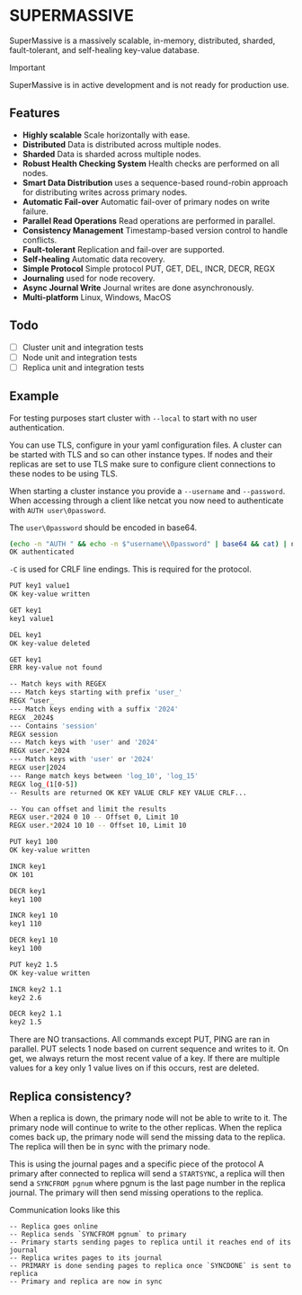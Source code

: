 # SUPERMASSIVE
SuperMassive is a massively scalable, in-memory, distributed, sharded, fault-tolerant, and self-healing key-value database.

> [!IMPORTANT]
> SuperMassive is in active development and is not ready for production use.

## Features
- **Highly scalable** Scale horizontally with ease.
- **Distributed** Data is distributed across multiple nodes.
- **Sharded** Data is sharded across multiple nodes.
- **Robust Health Checking System** Health checks are performed on all nodes.
- **Smart Data Distribution** uses a sequence-based round-robin approach for distributing writes across primary nodes.
- **Automatic Fail-over** Automatic fail-over of primary nodes on write failure.
- **Parallel Read Operations** Read operations are performed in parallel.
- **Consistency Management** Timestamp-based version control to handle conflicts.
- **Fault-tolerant** Replication and fail-over are supported.
- **Self-healing** Automatic data recovery.
- **Simple Protocol** Simple protocol PUT, GET, DEL, INCR, DECR, REGX
- **Journaling** used for node recovery.
- **Async Journal Write** Journal writes are done asynchronously.
- **Multi-platform** Linux, Windows, MacOS

## Todo
- [ ] Cluster unit and integration tests
- [ ] Node unit and integration tests
- [ ] Replica unit and integration tests

## Example
For testing purposes start cluster with ``--local`` to start with no user authentication.

You can use TLS, configure in your yaml configuration files.  A cluster can be started with TLS and so can other instance types.
If nodes and their replicas are set to use TLS make sure to configure client connections to these nodes to be using TLS.

When starting a cluster instance you provide a `--username` and `--password`.  When accessing through a client like netcat you now need to authenticate with `AUTH user\0password`.

The `user\0password` should be encoded in base64.
```bash
(echo -n "AUTH " && echo -n $"username\\0password" | base64 && cat) | nc -C localhost 4000
OK authenticated
```

`-C` is used for CRLF line endings.  This is required for the protocol.

```bash
PUT key1 value1
OK key-value written

GET key1
key1 value1

DEL key1
OK key-value deleted

GET key1
ERR key-value not found

-- Match keys with REGEX
--- Match keys starting with prefix 'user_'
REGX ^user_
--- Match keys ending with a suffix '2024'
REGX _2024$
--- Contains 'session'
REGX session
--- Match keys with 'user' and '2024'
REGX user.*2024
--- Match keys with 'user' or '2024'
REGX user|2024
--- Range match keys between 'log_10', 'log_15'
REGX log_(1[0-5])
-- Results are returned OK KEY VALUE CRLF KEY VALUE CRLF...

-- You can offset and limit the results
REGX user.*2024 0 10 -- Offset 0, Limit 10
REGX user.*2024 10 10 -- Offset 10, Limit 10

PUT key1 100
OK key-value written

INCR key1
OK 101

DECR key1
key1 100

INCR key1 10
key1 110

DECR key1 10
key1 100

PUT key2 1.5
OK key-value written

INCR key2 1.1
key2 2.6

DECR key2 1.1
key2 1.5
```

There are NO transactions.  All commands except PUT, PING are ran in parallel.  PUT selects 1 node based on current sequence and writes to it.
On get, we always return the most recent value of a key.  If there are multiple values for a key only 1 value lives on if this occurs, rest are deleted.


## Replica consistency?
When a replica is down, the primary node will not be able to write to it.  The primary node will continue to write to the other replicas.
When the replica comes back up, the primary node will send the missing data to the replica.  The replica will then be in sync with the primary node.

This is using the journal pages and a specific piece of the protocol
A primary after connected to replica will send a `STARTSYNC`, a replica will then send a `SYNCFROM pgnum` where pgnum is the last page number in the replica journal.  The primary will then send missing operations to the replica.

Communication looks like this
```
-- Replica goes online
-- Replica sends `SYNCFROM pgnum` to primary
-- Primary starts sending pages to replica until it reaches end of its journal
-- Replica writes pages to its journal
-- PRIMARY is done sending pages to replica once `SYNCDONE` is sent to replica
-- Primary and replica are now in sync
```
